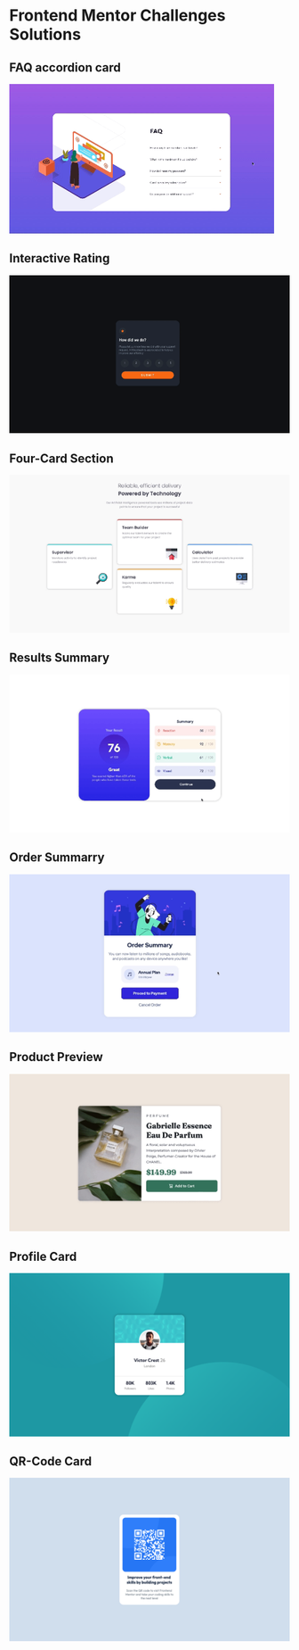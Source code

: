 # Frontend Mentor Challenges Solutions

## FAQ accordion card

![](/faq-accordion-card-js/solution.gif)

## Interactive Rating

![](/interactive-rating-js/solution.gif)

## Four-Card Section

![](/four-card-feature/solution.gif)

## Results Summary

![](/results-summary/solution.gif)
 
## Order Summarry

![](/order-summary/solution.gif)

## Product Preview

![](/product-preview-card/solution.gif)

## Profile Card

![](/profile-card/solution.png)

## QR-Code Card

![](/qr-code-card/solution.png)
